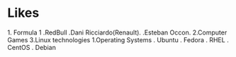 <h1> Likes </h1>
1. Formula 1
    .RedBull
        .Dani Ricciardo(Renault).
        .Esteban Occon.
2.Computer Games
3.Linux technologies
  1.Operating Systems
     . Ubuntu
     . Fedora
     . RHEL
     . CentOS
     . Debian
